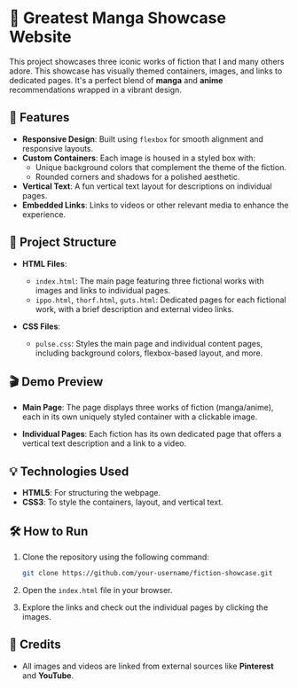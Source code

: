 # 🎨 Greatest Manga Showcase Website

This project showcases three iconic works of fiction that I and many others adore. This showcase has visually themed containers, images, and links to dedicated pages. It's a perfect blend of **manga** and **anime** recommendations wrapped in a vibrant design.

## 🌟 Features

- **Responsive Design**: Built using `flexbox` for smooth alignment and responsive layouts.
- **Custom Containers**: Each image is housed in a styled box with:
  - Unique background colors that complement the theme of the fiction.
  - Rounded corners and shadows for a polished aesthetic.
- **Vertical Text**: A fun vertical text layout for descriptions on individual pages.
- **Embedded Links**: Links to videos or other relevant media to enhance the experience.

## 📁 Project Structure

- **HTML Files**:
  - `index.html`: The main page featuring three fictional works with images and links to individual pages.
  - `ippo.html`, `thorf.html`, `guts.html`: Dedicated pages for each fictional work, with a brief description and external video links.

- **CSS Files**:
  - `pulse.css`: Styles the main page and individual content pages, including background colors, flexbox-based layout, and more.

## 🎬 Demo Preview

- **Main Page**: 
  The page displays three works of fiction (manga/anime), each in its own uniquely styled container with a clickable image.

- **Individual Pages**:
  Each fiction has its own dedicated page that offers a vertical text description and a link to a video.

## 💡 Technologies Used

- **HTML5**: For structuring the webpage.
- **CSS3**: To style the containers, layout, and vertical text.

## 🛠️ How to Run

1. Clone the repository using the following command:

    ```bash
    git clone https://github.com/your-username/fiction-showcase.git
    ```

2. Open the `index.html` file in your browser.

3. Explore the links and check out the individual pages by clicking the images.

## 📝 Credits

- All images and videos are linked from external sources like **Pinterest** and **YouTube**.
